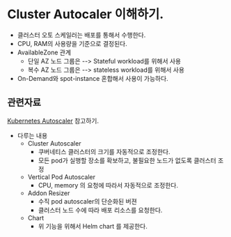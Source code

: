 # Cluster Autocaler 이해하기. 

- 클러스터 오토 스케일러는 배포를 통해서 수행한다. 
- CPU, RAM의 사용량을 기준으로 결정된다. 
- AvailableZone 관계
  - 단일 AZ 노드 그룹은 --> Stateful workload를 위해서 사용
  - 복수 AZ 노드 그룹은 --> stateless workload를 위해서 사용
- On-Demand와 spot-instance 혼합해서 사용이 가능하다.  

## 관련자료 

[Kubernetes Autoscaler](https://github.com/kubernetes/autoscaler) 참고하기. 

- 다루는 내용
  - Cluster Autoscaler
    - 쿠버네티스 클러스터의 크기를 자동적으로 조정한다. 
    - 모든 pod가 실행할 장소를 확보하고, 불필요한 노드가 없도록 클러스터 조정 
  - Vertical Pod Autoscaler
    - CPU, memory 의 요청에 따라서 자동적으로 조정한다. 
  - Addon Resizer
    - 수직 pod autoscaler의 단순화된 버젼
    - 클러스터 노드 수에 따라 배포 리소스를 요청한다. 
  - Chart
    - 위 기능을 위해서 Helm chart 를 제공한다. 

